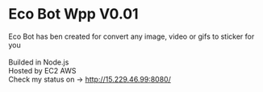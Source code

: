 # Eco Bot Wpp V0.01

Eco Bot has ben created for convert any image, video or gifs to sticker for you<br><br>
Builded in Node.js<br>
Hosted by EC2 AWS<br>
Check my status on -> http://15.229.46.99:8080/